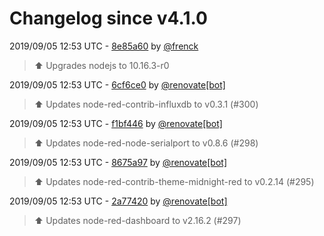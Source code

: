 # Changelog since v4.1.0

2019/09/05 12:53 UTC - [8e85a60](https://github.com/hassio-addons/addon-node-red/commit/8e85a60463ec913a46068173cd2ae503453e621d) by [@frenck](https://github.com/frenck)
> :arrow_up: Upgrades nodejs to 10.16.3-r0 

2019/09/05 12:53 UTC - [6cf6ce0](https://github.com/hassio-addons/addon-node-red/commit/6cf6ce0038ebc1a05b945480e61681e49f1e34c9) by [@renovate[bot]](https://github.com/apps/renovate)
> :arrow_up: Updates node-red-contrib-influxdb to v0.3.1 (#300) 

2019/09/05 12:53 UTC - [f1bf446](https://github.com/hassio-addons/addon-node-red/commit/f1bf4460729aa1feb40af65c3e31bcc54ca438a9) by [@renovate[bot]](https://github.com/apps/renovate)
> :arrow_up: Updates node-red-node-serialport to v0.8.6 (#298) 

2019/09/05 12:53 UTC - [8675a97](https://github.com/hassio-addons/addon-node-red/commit/8675a97b24118157cafc0bfdc9ce435e7935b1d5) by [@renovate[bot]](https://github.com/apps/renovate)
> :arrow_up: Updates node-red-contrib-theme-midnight-red to v0.2.14 (#295) 

2019/09/05 12:53 UTC - [2a77420](https://github.com/hassio-addons/addon-node-red/commit/2a774201ce1adf75ec75d3c01c2c7d99980e1cd7) by [@renovate[bot]](https://github.com/apps/renovate)
> :arrow_up: Updates node-red-dashboard to v2.16.2 (#297) 

